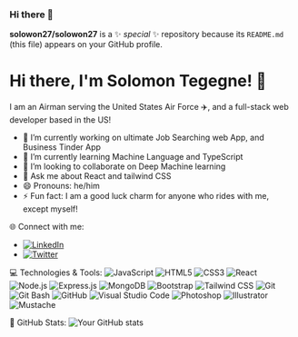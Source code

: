 ### Hi there 👋

**solowon27/solowon27** is a ✨ _special_ ✨ repository because its `README.md` (this file) appears on your GitHub profile.

# Hi there, I'm Solomon Tegegne! 👋

I am an Airman serving the United States Air Force ✈️, and a full-stack web developer based in the US!

- 🔭 I’m currently working on ultimate Job Searching web App, and Business Tinder App
- 🌱 I’m currently learning Machine Language and TypeScript
- 👯 I’m looking to collaborate on Deep Machine learning
- 💬 Ask me about React and tailwind CSS
- 😄 Pronouns: he/him
- ⚡ Fun fact: I am a good luck charm for anyone who rides with me, except myself!

🌐 Connect with me:
- [![LinkedIn](https://img.shields.io/badge/LinkedIn-0077B5?style=flat-square&logo=linkedin&logoColor=white)](https://www.linkedin.com/in/solomon-tegegne-7b347027a/)
- [![Twitter](https://img.shields.io/badge/Twitter-1DA1F2?style=flat-square&logo=twitter&logoColor=white)](https://twitter.com/blk_wyt)

💻 Technologies & Tools:
![JavaScript](https://img.shields.io/badge/-JavaScript-F7DF1E?style=for-the-badge&logo=javascript&logoColor=black)
![HTML5](https://img.shields.io/badge/-HTML5-E34F26?style=for-the-badge&logo=html5&logoColor=white)
![CSS3](https://img.shields.io/badge/-CSS3-1572B6?style=for-the-badge&logo=css3&logoColor=white)
![React](https://img.shields.io/badge/-React-61DAFB?style=for-the-badge&logo=react&logoColor=black)
![Node.js](https://img.shields.io/badge/-Node.js-339933?style=for-the-badge&logo=node.js&logoColor=white)
![Express.js](https://img.shields.io/badge/-Express.js-000000?style=for-the-badge&logo=express&logoColor=white)
![MongoDB](https://img.shields.io/badge/-MongoDB-47A248?style=for-the-badge&logo=mongodb&logoColor=white)
![Bootstrap](https://img.shields.io/badge/-Bootstrap-563D7C?style=for-the-badge&logo=bootstrap&logoColor=white)
![Tailwind CSS](https://img.shields.io/badge/-Tailwind_CSS-38B2AC?style=for-the-badge&logo=tailwind-css&logoColor=white)
![Git](https://img.shields.io/badge/-Git-F05032?style=for-the-badge&logo=git&logoColor=white)
![Git Bash](https://img.shields.io/badge/-Git_Bash-4E4E4E?style=for-the-badge&logo=gnu-bash&logoColor=white)
![GitHub](https://img.shields.io/badge/-GitHub-181717?style=for-the-badge&logo=github&logoColor=white)
![Visual Studio Code](https://img.shields.io/badge/-Visual_Studio_Code-007ACC?style=for-the-badge&logo=visual-studio-code&logoColor=white)
![Photoshop](https://img.shields.io/badge/-Photoshop-31A8FF?style=for-the-badge&logo=adobe-photoshop&logoColor=white)
![Illustrator](https://img.shields.io/badge/-Illustrator-FF9A00?style=for-the-badge&logo=adobe-illustrator&logoColor=white)
![Mustache](https://img.shields.io/badge/-Mustache-724D46?style=for-the-badge&logo=mustache&logoColor=white)


🚀 GitHub Stats:
![Your GitHub stats](https://github-readme-stats.vercel.app/api?username=solowon27&show_icons=true&theme=dark&hide=none)

